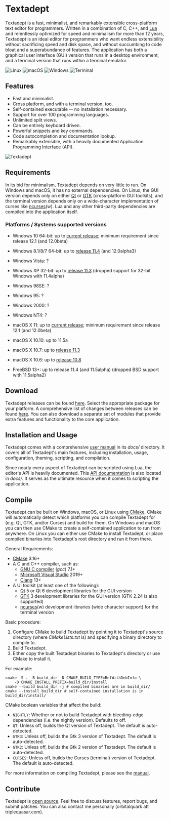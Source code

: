 # Textadept

Textadept is a fast, minimalist, and remarkably extensible cross-platform text editor for
programmers. Written in a combination of C, C++, and [Lua][] and relentlessly optimized for
speed and minimalism for more than 12 years, Textadept is an ideal editor for programmers who
want endless extensibility without sacrificing speed and disk space, and without succumbing to
code bloat and a superabundance of features. The application has both a graphical user interface
(GUI) version that runs in a desktop environment, and a terminal version that runs within a
terminal emulator.

![Linux](https://orbitalquark.github.io/textadept/images/linux.png)
![macOS](https://orbitalquark.github.io/textadept/images/macosx.png)
![Windows](https://orbitalquark.github.io/textadept/images/win32.png)
![Terminal](https://orbitalquark.github.io/textadept/images/ncurses.png)

[Lua]: https://lua.org

## Features

- Fast and minimalist.
- Cross platform, and with a terminal version, too.
- Self-contained executable -- no installation necessary.
- Support for over 100 programming languages.
- Unlimited split views.
- Can be entirely keyboard driven.
- Powerful snippets and key commands.
- Code autocompletion and documentation lookup.
- Remarkably extensible, with a heavily documented Application Programming Interface (API).

![Textadept](https://orbitalquark.github.io/textadept/images/splitviews.png)

## Requirements

In its bid for minimalism, Textadept depends on very little to run. On Windows and macOS,
it has no external dependencies. On Linux, the GUI version depends only on either [Qt][] or
[GTK][] (cross-platform GUI toolkits), and the terminal version depends only on a wide-character
implementation of curses like [ncurses][](w). Lua and any other third-party dependencies are
compiled into the application itself.

[Qt]: https://www.qt.io/
[GTK]: https://gtk.org
[ncurses]: https://invisible-island.net/ncurses/ncurses.html

### Platforms / Systems supported versions

- Windows 10 64-bit: up to [current release][]; minimum requirement since release 12.1 (and 12.0beta)
- Windows 8.1/8/7 64-bit: up to [release 11.4][] (and 12.0alpha3)
- Windows Vista: ?
- Windows XP 32-bit: up to [release 11.3][] (dropped support for 32-bit Windows with 11.4alpha)
- Windows 98SE: ?
- Windows 95: ?
- Windows 2000: ?
- Windows NT4: ?

- macOS X 11: up to [current release][]; minimum requirement since release 12.1 (and 12.0beta)
- macOS X 10.10: up to 11.5a
- macOS X 10.7: up to [release 11.3][]
- macOS X 10.6: up to [release 10.8][]

- FreeBSD 13+: up to release 11.4 (and 11.5alpha) (dropped BSD support with 11.5alpha2)

[current release]: https://github.com/orbitalquark/textadept/releases/tag/textadept_12.4
[release 12.1]: https://github.com/orbitalquark/textadept/releases/tag/textadept_12.1
[release 11.4]: https://github.com/orbitalquark/textadept/releases/tag/textadept_11.4
[release 11.3]: https://github.com/orbitalquark/textadept/releases/tag/textadept_11.3
[release 10.8]: https://github.com/orbitalquark/textadept/releases/tag/textadept_10.8


## Download

Textadept releases can be found [here][1]. Select the appropriate package for your platform. A
comprehensive list of changes between releases can be found [here][2]. You can also download
a separate set of modules that provide extra features and functionality to the core application.

[1]: https://github.com/orbitalquark/textadept/releases
[2]: https://orbitalquark.github.io/textadept/changelog.html

## Installation and Usage

Textadept comes with a comprehensive [user manual][] in its *docs/* directory. It covers all
of Textadept's main features, including installation, usage, configuration, theming, scripting,
and compilation.

Since nearly every aspect of Textadept can be scripted using Lua, the editor's API is heavily
documented. This [API documentation][] is also located in *docs/*. It serves as the ultimate
resource when it comes to scripting the application.

[user manual]: https://orbitalquark.github.io/textadept/manual.html
[API documentation]: https://orbitalquark.github.io/textadept/api.html

## Compile

Textadept can be built on Windows, macOS, or Linux using [CMake][]. CMake will automatically
detect which platforms you can compile Textadept for (e.g. Qt, GTK, and/or Curses) and build
for them. On Windows and macOS you can then use CMake to create a self-contained application
to run from anywhere. On Linux you can either use CMake to install Textadept, or place compiled
binaries into Textadept's root directory and run it from there.

General Requirements:

- [CMake][] 3.16+
- A C and C++ compiler, such as:
	- [GNU C compiler][] (*gcc*) 7.1+
	- [Microsoft Visual Studio][] 2019+
	- [Clang][] 13+
- A UI toolkit (at least one of the following):
	- [Qt][] 5 or Qt 6 development libraries for the GUI version
	- [GTK][] 3 development libraries for the GUI version (GTK 2.24 is also supported)
	- [ncurses][](w) development libraries (wide character support) for the terminal version

Basic procedure:

1. Configure CMake to build Textadept by pointing it to Textadept's source directory (where
  *CMakeLists.txt* is) and specifying a binary directory to compile to.
2. Build Textadept.
3. Either copy the built Textadept binaries to Textadept's directory or use CMake to install it.

For example:

	cmake -S . -B build_dir -D CMAKE_BUILD_TYPE=RelWithDebInfo \
		-D CMAKE_INSTALL_PREFIX=build_dir/install
	cmake --build build_dir -j # compiled binaries are in build_dir/
	cmake --install build_dir # self-contained installation is in build_dir/install/

CMake boolean variables that affect the build:

- `NIGHTLY`: Whether or not to build Textadept with bleeding-edge dependencies (i.e. the nightly
  version). Defaults to off.
- `QT`: Unless off, builds the Qt version of Textadept. The default is auto-detected.
- `GTK3`: Unless off, builds the Gtk 3 version of Textadept. The default is auto-detected.
- `GTK2`: Unless off, builds the Gtk 2 version of Textadept. The default is auto-detected.
- `CURSES`: Unless off, builds the Curses (terminal) version of Textadept. The default is
  auto-detected.

For more information on compiling Textadept, please see the [manual][].

[CMake]: https://cmake.org
[GNU C compiler]: https://gcc.gnu.org
[Microsoft Visual Studio]: https://visualstudio.microsoft.com/
[Clang]: https://clang.llvm.org/
[Qt]: https://www.qt.io
[GTK]: https://gtk.org
[ncurses]: https://invisible-island.net/ncurses/ncurses.html
[manual]: https://orbitalquark.github.io/textadept/manual.html#compiling

## Contribute

Textadept is [open source][]. Feel free to discuss features, report bugs, and submit patches. You
can also contact me personally (orbitalquark att triplequasar.com).

[open source]: https://github.com/orbitalquark/textadept
